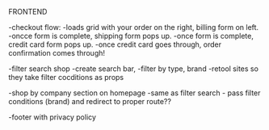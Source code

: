 
FRONTEND

-checkout flow:
  -loads grid with your order on the right, billing form on left. 
  -oncce  form is complete, shipping form pops up.
  -once form is complete, credit card form pops up.
  -once credit card goes through, order confirmation comes through!

-filter search shop
  -create search bar, 
  -filter by type, brand
  -retool sites so they take filter cocditions as props

-shop by company section on homepage
  -same as filter search - pass filter conditions (brand) and redirect to proper route??

-footer with privacy policy

